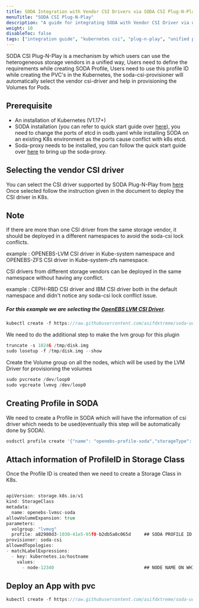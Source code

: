 ```yaml
---
title: SODA Integration with Vendor CSI Drivers via SODA CSI Plug-N-Play
menuTitle: "SODA CSI Plug-N-Play"
description: "A guide for integrating SODA with Vendor CSI Driver via unified Plugin."
weight: 10
disableToc: false
tags: ["integration guide", "kubernetes csi", "plug-n-play", "unified plugin"] 
---
```


SODA CSI Plug-N-Play is a mechanism by which users can use the heterogeneous storage vendors in a unified way, 
Users need to define the requirements while creating SODA Profile, 
Users need to use this profile ID while creating the PVC's in the Kubernetes, 
the soda-csi-provisioner will automatically select the vendor csi-driver and help in 
provisioning the Volumes for Pods.
  
## Prerequisite
 - An installation of Kubernetes (V1.17+)  
 - SODA installation (you can refer to quick start guide over [here](https://docs.sodafoundation.io/soda-gettingstarted/installation-using-ansible/)), you need to change the ports of etcd in osdb.yaml while installing SODA on an existing K8s environment as the ports cause conflict with k8s etcd.  
 - Soda-proxy needs to be installed, you can follow the quick start guide over [here](https://github.com/sodafoundation/nbp/blob/master/csi-plug-n-play/sidecars/soda-proxy/Readme.md) to bring up the soda-proxy.

## Selecting the vendor CSI driver
You can select the CSI driver supported by SODA Plug-N-Play from [here](https://docs.sodafoundation.io/guides/user-guides/csi/ceph-csi/) Once selected follow the instruction
given in the document to deploy the CSI driver in K8s.  

## Note
If there are more than one CSI driver from the same storage vendor, it should be deployed in a different namespaces to avoid the soda-csi lock conflicts.

example :
OPENEBS-LVM CSI driver in Kube-system namespace and OPENEBS-ZFS CSI driver in Kube-system-zfs namespace.

CSI drivers from different storage vendors can be deployed in the same namespace without having any conflict.

example :
CEPH-RBD CSI driver and IBM CSI driver both in the default namespace and didn't notice any soda-csi lock conflict issue.


##### For this example we are selecting the [OpenEBS LVM CSI Driver](https://github.com/openebs/lvm-localpv).

```go
kubectl create -f https://raw.githubusercontent.com/asifdxtreme/soda-ucp/main/examples/openebs/driver/lvm-operator.yaml
```
We need to do the additional step to make the lvm group for this plugin
```go
truncate -s 1024G /tmp/disk.img
sudo losetup -f /tmp/disk.img --show
```
Create the Volume group on all the nodes, which will be used by the LVM Driver for provisioning the volumes

```go
sudo pvcreate /dev/loop0
sudo vgcreate lvmvg /dev/loop0
```


## Creating Profile in SODA
We need to create a Profile in SODA which will have the information of csi driver which needs to be used(eventually this step will be automatically done by SODA).

```go
osdsctl profile create '{"name": "openebs-profile-soda","storageType": "block","description": "string","provisioningProperties": {"dataStorage": {"recoveryTimeObjective": 10,"provisioningPolicy": "Thick","compression": false,"deduplication": false,"characterCodeSet": "ASCII","maxFileNameLengthBytes": 255,"storageAccessCapability": ["Read"] },"ioConnectivity": {"accessProtocol": "iscsi","maxIOPS": 150,"minIOPS": 50,"maxBWS": 5,"minBWS": 1,"latency": 1}},"replicationProperties": {},"snapshotProperties": {},"dataProtectionProperties": { },"customProperties": {"driver": "local.csi.openebs.io"}}'

```

## Attach information of ProfileID in Storage Class
Once the Profile ID is created then we need to create a Storage Class in K8s.
```go

apiVersion: storage.k8s.io/v1
kind: StorageClass
metadata:
  name: openebs-lvmsc-soda
allowVolumeExpansion: true
parameters:
  volgroup: "lvmvg"
  profile: a82980d3-1030-41e5-95f0-b2db5a0c065d     ## SODA PROFILE ID
provisioner: soda-csi
allowedTopologies:
- matchLabelExpressions:
  - key: kubernetes.io/hostname
    values:
      - node-12340                                  ## NODE NAME ON WHICH PROVISIONING NEEDS TO BE DONE
```

## Deploy an App with pvc

```go
kubectl create -f https://raw.githubusercontent.com/asifdxtreme/soda-ucp/main/examples/openebs/app/app.yaml
```

